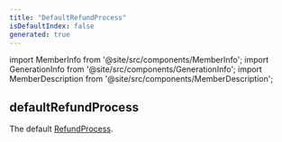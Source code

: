 ```yaml
---
title: "DefaultRefundProcess"
isDefaultIndex: false
generated: true
---
```

<!-- This file was generated from the Vendure source. Do not modify. Instead, re-run the "docs:build" script -->
import MemberInfo from '@site/src/components/MemberInfo';
import GenerationInfo from '@site/src/components/GenerationInfo';
import MemberDescription from '@site/src/components/MemberDescription';


## defaultRefundProcess

<GenerationInfo sourceFile="packages/core/src/config/refund/default-refund-process.ts" sourceLine="16" packageName="@vendure/core" />

The default <a href='/reference/typescript-api/payment/refund-process#refundprocess'>RefundProcess</a>.

